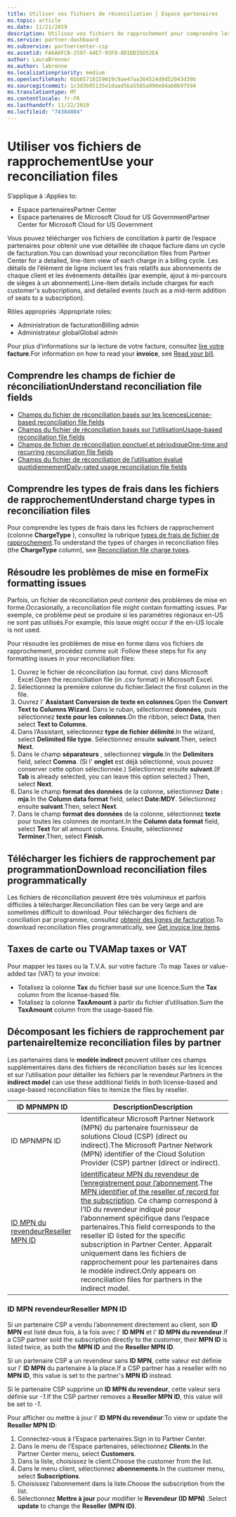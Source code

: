 ```yaml
---
title: Utiliser vos fichiers de réconciliation | Espace partenaires
ms.topic: article
ms.date: 11/21/2019
description: Utilisez vos fichiers de rapprochement pour comprendre les affichages détaillés des lignes de l’espace partenaires.
ms.service: partner-dashboard
ms.subservice: partnercenter-csp
ms.assetid: FA6A6FCB-2597-44E7-93F8-8D1DD35D52EA
author: LauraBrenner
ms.author: labrenne
ms.localizationpriority: medium
ms.openlocfilehash: 6bb65718159019c9ae47aa384524d9d52043d39b
ms.sourcegitcommit: 1c3d3b95135e1daad5ba5585a090e84ab0b97594
ms.translationtype: MT
ms.contentlocale: fr-FR
ms.lasthandoff: 11/22/2019
ms.locfileid: "74384804"
---
```

# <a name="use-your-reconciliation-files"></a><span data-ttu-id="f9d29-103">Utiliser vos fichiers de rapprochement</span><span class="sxs-lookup"><span data-stu-id="f9d29-103">Use your reconciliation files</span></span>

<span data-ttu-id="f9d29-104">S’applique à :</span><span class="sxs-lookup"><span data-stu-id="f9d29-104">Applies to:</span></span>

- <span data-ttu-id="f9d29-105">Espace partenaires</span><span class="sxs-lookup"><span data-stu-id="f9d29-105">Partner Center</span></span>
- <span data-ttu-id="f9d29-106">Espace partenaires de Microsoft Cloud for US Government</span><span class="sxs-lookup"><span data-stu-id="f9d29-106">Partner Center for Microsoft Cloud for US Government</span></span>

<span data-ttu-id="f9d29-107">Vous pouvez télécharger vos fichiers de conciliation à partir de l’espace partenaires pour obtenir une vue détaillée de chaque facture dans un cycle de facturation.</span><span class="sxs-lookup"><span data-stu-id="f9d29-107">You can download your reconciliation files from Partner Center for a detailed, line-item view of each charge in a billing cycle.</span></span> <span data-ttu-id="f9d29-108">Les détails de l’élément de ligne incluent les frais relatifs aux abonnements de chaque client et les événements détaillés (par exemple, ajout à mi-parcours de sièges à un abonnement).</span><span class="sxs-lookup"><span data-stu-id="f9d29-108">Line-item details include charges for each customer's subscriptions, and detailed events (such as a mid-term addition of seats to a subscription).</span></span>

<span data-ttu-id="f9d29-109">Rôles appropriés :</span><span class="sxs-lookup"><span data-stu-id="f9d29-109">Appropriate roles:</span></span>

- <span data-ttu-id="f9d29-110">Administration de facturation</span><span class="sxs-lookup"><span data-stu-id="f9d29-110">Billing admin</span></span>
- <span data-ttu-id="f9d29-111">Administrateur global</span><span class="sxs-lookup"><span data-stu-id="f9d29-111">Global admin</span></span>

<span data-ttu-id="f9d29-112">Pour plus d’informations sur la lecture de votre facture, consultez [lire votre](read-your-bill.md) **facture**.</span><span class="sxs-lookup"><span data-stu-id="f9d29-112">For information on how to read your **invoice**, see [Read your bill](read-your-bill.md).</span></span>

## <a name="understand-reconciliation-file-fields"></a><span data-ttu-id="f9d29-113">Comprendre les champs de fichier de réconciliation</span><span class="sxs-lookup"><span data-stu-id="f9d29-113">Understand reconciliation file fields</span></span>

- [<span data-ttu-id="f9d29-114">Champs du fichier de réconciliation basés sur les licences</span><span class="sxs-lookup"><span data-stu-id="f9d29-114">License-based reconciliation file fields</span></span>](license-based-recon-files.md)
- [<span data-ttu-id="f9d29-115">Champs du fichier de réconciliation basés sur l’utilisation</span><span class="sxs-lookup"><span data-stu-id="f9d29-115">Usage-based reconciliation file fields</span></span>](usage-based-recon-files.md)
- [<span data-ttu-id="f9d29-116">Champs de fichier de réconciliation ponctuel et périodique</span><span class="sxs-lookup"><span data-stu-id="f9d29-116">One-time and recurring reconciliation file fields</span></span>](one-time-recurring-recon-files.md)
- [<span data-ttu-id="f9d29-117">Champs du fichier de réconciliation de l’utilisation évalué quotidiennement</span><span class="sxs-lookup"><span data-stu-id="f9d29-117">Daily-rated usage reconciliation file fields</span></span>](daily-rated-usage-recon-files.md)

## <a name="understand-charge-types-in-reconciliation-files"></a><span data-ttu-id="f9d29-118">Comprendre les types de frais dans les fichiers de rapprochement</span><span class="sxs-lookup"><span data-stu-id="f9d29-118">Understand charge types in reconciliation files</span></span>

<span data-ttu-id="f9d29-119">Pour comprendre les types de frais dans les fichiers de rapprochement (colonne **ChargeType** ), consultez la rubrique [types de frais de fichier de rapprochement](recon-file-charge-types.md).</span><span class="sxs-lookup"><span data-stu-id="f9d29-119">To understand the types of charges in reconciliation files (the **ChargeType** column), see [Reconciliation file charge types](recon-file-charge-types.md).</span></span>

## <a name="fix-formatting-issues"></a><span data-ttu-id="f9d29-120">Résoudre les problèmes de mise en forme</span><span class="sxs-lookup"><span data-stu-id="f9d29-120">Fix formatting issues</span></span>

<span data-ttu-id="f9d29-121">Parfois, un fichier de réconciliation peut contenir des problèmes de mise en forme.</span><span class="sxs-lookup"><span data-stu-id="f9d29-121">Occasionally, a reconciliation file might contain formatting issues.</span></span> <span data-ttu-id="f9d29-122">Par exemple, ce problème peut se produire si les paramètres régionaux en-US ne sont pas utilisés.</span><span class="sxs-lookup"><span data-stu-id="f9d29-122">For example, this issue might occur if the en-US locale is not used.</span></span>

<span data-ttu-id="f9d29-123">Pour résoudre les problèmes de mise en forme dans vos fichiers de rapprochement, procédez comme suit :</span><span class="sxs-lookup"><span data-stu-id="f9d29-123">Follow these steps for fix any formatting issues in your reconciliation files:</span></span>

1. <span data-ttu-id="f9d29-124">Ouvrez le fichier de réconciliation (au format. csv) dans Microsoft Excel.</span><span class="sxs-lookup"><span data-stu-id="f9d29-124">Open the reconciliation file (in .csv format) in Microsoft Excel.</span></span>
2. <span data-ttu-id="f9d29-125">Sélectionnez la première colonne du fichier.</span><span class="sxs-lookup"><span data-stu-id="f9d29-125">Select the first column in the file.</span></span>
3. <span data-ttu-id="f9d29-126">Ouvrez l' **Assistant Conversion de texte en colonnes**.</span><span class="sxs-lookup"><span data-stu-id="f9d29-126">Open the **Convert Text to Columns Wizard**.</span></span> <span data-ttu-id="f9d29-127">Dans le ruban, sélectionnez **données**, puis sélectionnez **texte pour les colonnes**.</span><span class="sxs-lookup"><span data-stu-id="f9d29-127">On the ribbon, select **Data**, then select **Text to Columns**.</span></span>
4. <span data-ttu-id="f9d29-128">Dans l’Assistant, sélectionnez **type de fichier délimité**.</span><span class="sxs-lookup"><span data-stu-id="f9d29-128">In the wizard, select **Delimited file type**.</span></span> <span data-ttu-id="f9d29-129">Sélectionnez ensuite **suivant**.</span><span class="sxs-lookup"><span data-stu-id="f9d29-129">Then, select **Next**.</span></span>
5. <span data-ttu-id="f9d29-130">Dans le champ **séparateurs** , sélectionnez **virgule**.</span><span class="sxs-lookup"><span data-stu-id="f9d29-130">In the **Delimiters** field, select **Comma**.</span></span> <span data-ttu-id="f9d29-131">(Si l' **onglet** est déjà sélectionné, vous pouvez conserver cette option sélectionnée.) Sélectionnez ensuite **suivant**.</span><span class="sxs-lookup"><span data-stu-id="f9d29-131">(If **Tab** is already selected, you can leave this option selected.) Then, select **Next**.</span></span>
6. <span data-ttu-id="f9d29-132">Dans le champ **format des données** de la colonne, sélectionnez **Date : mja**.</span><span class="sxs-lookup"><span data-stu-id="f9d29-132">In the **Column data format** field, select **Date:MDY**.</span></span> <span data-ttu-id="f9d29-133">Sélectionnez ensuite **suivant**.</span><span class="sxs-lookup"><span data-stu-id="f9d29-133">Then, select **Next**.</span></span>
7. <span data-ttu-id="f9d29-134">Dans le champ **format des données** de la colonne, sélectionnez **texte** pour toutes les colonnes de montant.</span><span class="sxs-lookup"><span data-stu-id="f9d29-134">In the **Column data format** field, select **Text** for all amount columns.</span></span> <span data-ttu-id="f9d29-135">Ensuite, sélectionnez **Terminer**.</span><span class="sxs-lookup"><span data-stu-id="f9d29-135">Then, select **Finish**.</span></span>

## <a name="download-reconciliation-files-programmatically"></a><span data-ttu-id="f9d29-136">Télécharger les fichiers de rapprochement par programmation</span><span class="sxs-lookup"><span data-stu-id="f9d29-136">Download reconciliation files programmatically</span></span>

<span data-ttu-id="f9d29-137">Les fichiers de réconciliation peuvent être très volumineux et parfois difficiles à télécharger.</span><span class="sxs-lookup"><span data-stu-id="f9d29-137">Reconciliation files can be very large and are sometimes difficult to download.</span></span> <span data-ttu-id="f9d29-138">Pour télécharger des fichiers de conciliation par programme, consultez [obtenir des lignes de facturation](https://docs.microsoft.com/partner-center/develop/get-invoiceline-items).</span><span class="sxs-lookup"><span data-stu-id="f9d29-138">To download reconciliation files programmatically, see [Get invoice line items](https://docs.microsoft.com/partner-center/develop/get-invoiceline-items).</span></span>

## <a name="map-taxes-or-vat"></a><span data-ttu-id="f9d29-139">Taxes de carte ou TVA</span><span class="sxs-lookup"><span data-stu-id="f9d29-139">Map taxes or VAT</span></span>

<span data-ttu-id="f9d29-140">Pour mapper les taxes ou la T.V.A. sur votre facture :</span><span class="sxs-lookup"><span data-stu-id="f9d29-140">To map Taxes or value-added tax (VAT) to your invoice:</span></span>

- <span data-ttu-id="f9d29-141">Totalisez la colonne **Tax** du fichier basé sur une licence.</span><span class="sxs-lookup"><span data-stu-id="f9d29-141">Sum the **Tax** column from the license-based file.</span></span>
- <span data-ttu-id="f9d29-142">Totalisez la colonne **TaxAmount** à partir du fichier d’utilisation.</span><span class="sxs-lookup"><span data-stu-id="f9d29-142">Sum the **TaxAmount** column from the usage-based file.</span></span>

## <a name="itemize-reconciliation-files-by-partner"></a><span data-ttu-id="f9d29-143">Décomposant les fichiers de rapprochement par partenaire</span><span class="sxs-lookup"><span data-stu-id="f9d29-143">Itemize reconciliation files by partner</span></span>

<span data-ttu-id="f9d29-144">Les partenaires dans le **modèle indirect** peuvent utiliser ces champs supplémentaires dans des fichiers de réconciliation basés sur les licences et sur l’utilisation pour détailler les fichiers par le revendeur.</span><span class="sxs-lookup"><span data-stu-id="f9d29-144">Partners in the **indirect model** can use these additional fields in both license-based and usage-based reconciliation files to itemize the files by reseller.</span></span>

| <span data-ttu-id="f9d29-145">ID MPN</span><span class="sxs-lookup"><span data-stu-id="f9d29-145">MPN ID</span></span> | <span data-ttu-id="f9d29-146">Description</span><span class="sxs-lookup"><span data-stu-id="f9d29-146">Description</span></span> |
| ------ | ----------- |
| <span data-ttu-id="f9d29-147">ID MPN</span><span class="sxs-lookup"><span data-stu-id="f9d29-147">MPN ID</span></span> | <span data-ttu-id="f9d29-148">Identificateur Microsoft Partner Network (MPN) du partenaire fournisseur de solutions Cloud (CSP) (direct ou indirect).</span><span class="sxs-lookup"><span data-stu-id="f9d29-148">The Microsoft Partner Network (MPN) identifier of the Cloud Solution Provider (CSP) partner (direct or indirect).</span></span> |
| [<span data-ttu-id="f9d29-149">ID MPN du revendeur</span><span class="sxs-lookup"><span data-stu-id="f9d29-149">Reseller MPN ID</span></span>](#reseller-mpn-id) | <span data-ttu-id="f9d29-150">[Identificateur MPN du revendeur de l’enregistrement pour l’abonnement](#reseller-mpn-id).</span><span class="sxs-lookup"><span data-stu-id="f9d29-150">The [MPN identifier of the reseller of record for the subscription](#reseller-mpn-id).</span></span> <span data-ttu-id="f9d29-151">Ce champ correspond à l’ID du revendeur indiqué pour l’abonnement spécifique dans l’espace partenaires.</span><span class="sxs-lookup"><span data-stu-id="f9d29-151">This field corresponds to the reseller ID listed for the specific subscription in Partner Center.</span></span> <span data-ttu-id="f9d29-152">Apparaît uniquement dans les fichiers de rapprochement pour les partenaires dans le modèle indirect.</span><span class="sxs-lookup"><span data-stu-id="f9d29-152">Only appears on reconciliation files for partners in the indirect model.</span></span> |

### <a name="reseller-mpn-id"></a><span data-ttu-id="f9d29-153">ID&nbsp;MPN revendeur</span><span class="sxs-lookup"><span data-stu-id="f9d29-153">Reseller MPN ID</span></span>

<span data-ttu-id="f9d29-154">Si un partenaire CSP a vendu l’abonnement directement au client, son **ID MPN** est listé deux fois, à la fois avec l' **ID MPN** et l' **ID MPN du revendeur**.</span><span class="sxs-lookup"><span data-stu-id="f9d29-154">If a CSP partner sold the subscription directly to the customer, their **MPN ID** is listed twice, as both the **MPN ID** and the **Reseller MPN ID**.</span></span>

<span data-ttu-id="f9d29-155">Si un partenaire CSP a un revendeur sans **ID MPN**, cette valeur est définie sur l' **ID MPN** du partenaire à la place.</span><span class="sxs-lookup"><span data-stu-id="f9d29-155">If a CSP partner has a reseller with no **MPN ID**, this value is set to the partner's **MPN ID** instead.</span></span>

<span data-ttu-id="f9d29-156">Si le partenaire CSP supprime un **ID MPN du revendeur**, cette valeur sera définie sur *-1*.</span><span class="sxs-lookup"><span data-stu-id="f9d29-156">If the CSP partner removes a **Reseller MPN ID**, this value will be set to *-1*.</span></span>

<span data-ttu-id="f9d29-157">Pour afficher ou mettre à jour l' **ID MPN du revendeur**:</span><span class="sxs-lookup"><span data-stu-id="f9d29-157">To view or update the **Reseller MPN ID**:</span></span>

1. <span data-ttu-id="f9d29-158">Connectez-vous à l’Espace partenaires.</span><span class="sxs-lookup"><span data-stu-id="f9d29-158">Sign in to Partner Center.</span></span>
2. <span data-ttu-id="f9d29-159">Dans le menu de l’Espace partenaires, sélectionnez **Clients**.</span><span class="sxs-lookup"><span data-stu-id="f9d29-159">In the Partner Center menu, select **Customers**.</span></span>
3. <span data-ttu-id="f9d29-160">Dans la liste, choisissez le client.</span><span class="sxs-lookup"><span data-stu-id="f9d29-160">Choose the customer from the list.</span></span>
4. <span data-ttu-id="f9d29-161">Dans le menu client, sélectionnez **abonnements**.</span><span class="sxs-lookup"><span data-stu-id="f9d29-161">In the customer menu, select **Subscriptions**.</span></span>
5. <span data-ttu-id="f9d29-162">Choisissez l’abonnement dans la liste.</span><span class="sxs-lookup"><span data-stu-id="f9d29-162">Choose the subscription from the list.</span></span>
6. <span data-ttu-id="f9d29-163">Sélectionnez **Mettre à jour** pour modifier le **Revendeur (ID&nbsp;MPN)** .</span><span class="sxs-lookup"><span data-stu-id="f9d29-163">Select **update** to change the **Reseller (MPN ID)**.</span></span>
